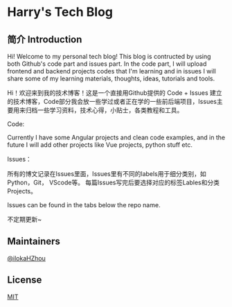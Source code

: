 # Harry's Tech Blog
## 简介 Introduction

Hi! Welcome to my personal tech blog! This blog is contructed by using both Github's code part and issues part. In the code part, I will upload frontend and backend projects codes that I'm learning and in issues I will share some of my learning materials, thoughts, ideas, tutorials and tools.

Hi！欢迎来到我的技术博客！这是一个直接用Github提供的 Code + Issues 建立的技术博客，Code部分我会放一些学过或者正在学的一些前后端项目，Issues主要用来归档一些学习资料，技术心得，小贴士，各类教程和工具。

Code:

Currently I have some Angular projects and clean code examples, and in the future I will add other projects like Vue projects, python stuff etc.


Issues：

所有的博文记录在Issues里面，Issues里有不同的labels用于细分类别，如Python，Git， VScode等。
每篇Issues写完后要选择对应的标签Lables和分类Projects。

Issues can be found in the tabs below the repo name.


不定期更新~  


## Maintainers  
[@ilokaHZhou](https://github.com/ilokaHZhou) 


## License  

[MIT](LICENSE) 
